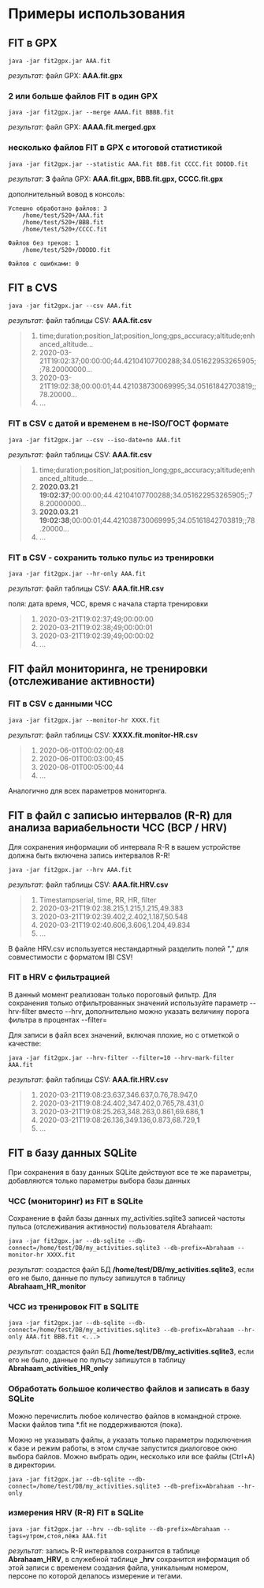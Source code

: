 # Примеры использования

## FIT в GPX

    java -jar fit2gpx.jar AAA.fit

_результат:_ файл GPX: **AAA.fit.gpx**

### 2 или больше файлов FIT в один GPX

    java -jar fit2gpx.jar --merge AAAA.fit BBBB.fit

_результат:_ файл GPX: **AAAA.fit.merged.gpx**

### несколько файлов FIT в GPX с итоговой статистикой

    java -jar fit2gpx.jar --statistic AAA.fit BBB.fit CCCC.fit DDDDD.fit

_результат:_ **3** файла GPX: **AAA.fit.gpx, BBB.fit.gpx, CCCC.fit.gpx**

дополнительный вовод в консоль:

    Успешно обработано файлов: 3
        /home/test/520+/AAA.fit
        /home/test/520+/BBB.fit
        /home/test/520+/CCCC.fit

    Файлов без треков: 1
        /home/test/520+/DDDDD.fit

    Файлов с ошибками: 0

## FIT в CVS

    java -jar fit2gpx.jar --csv AAA.fit

_результат:_ файл таблицы CSV: **AAA.fit.csv**

> 1. time;duration;position_lat;position_long;gps_accuracy;altitude;enhanced_altitude...
> 2. 2020-03-21T19:02:37;00:00:00;44.42104107700288;34.051622953265905;;78.20000000...
> 3. 2020-03-21T19:02:38;00:00:01;44.421038730069995;34.05161842703819;;78.20000...
> 4. ...
>
### FIT в CSV с датой и временем в не-ISO/ГОСТ формате

    java -jar fit2gpx.jar --csv --iso-date=no AAA.fit

_результат:_ файл таблицы CSV: **AAA.fit.csv**

> 1. time;duration;position_lat;position_long;gps_accuracy;altitude;enhanced_altitude...
> 2. **2020.03.21 19:02:37**;00:00:00;44.42104107700288;34.051622953265905;;78.20000000...
> 3. **2020.03.21 19:02:38**;00:00:01;44.421038730069995;34.05161842703819;;78.20000...
> 4. ...

### FIT в CSV - сохранить только пульс из тренировки

    java -jar fit2gpx.jar --hr-only AAA.fit

_результат:_ файл таблицы CSV: **AAA.fit.HR.csv**

поля: дата время, ЧСС, время с начала старта тренировки

> 1. 2020-03-21T19:02:37;49;00:00:00
> 2. 2020-03-21T19:02:38;49;00:00:01
> 3. 2020-03-21T19:02:39;49;00:00:02
> 4. ...

## FIT файл мониторинга, не тренировки (отслеживание активности)

 
### FIT в CSV с данными ЧСС

    java -jar fit2gpx.jar --monitor-hr XXXX.fit
    
_результат:_ файл таблицы CSV: **XXXX.fit.monitor-HR.csv**

> 1. 2020-06-01T00:02:00;48
> 2. 2020-06-01T00:03:00;45
> 3. 2020-06-01T00:05:00;44
> 4. ...

Аналогично для всех параметров мониторнга.

## FIT в файл с записью интервалов (R-R) для анализа вариабельности ЧСС (ВСР / HRV)

Для сохранения информации об интервала R-R в вашем устройстве должна быть включена запись интервалов R-R!

    java -jar fit2gpx.jar --hrv AAA.fit

_результат:_ файл таблицы CSV: **AAA.fit.HRV.csv**

> 1. Timestampserial, time, RR, HR, filter
> 2. 2020-03-21T19:02:38.215,1.215,1.215,49.383
> 3. 2020-03-21T19:02:39.402,2.402,1.187,50.548
> 4. 2020-03-21T19:02:40.606,3.606,1.204,49.834
> 5. ...

В файле HRV.csv используется нестандартный разделить полей "," для совместимости с форматом IBI CSV!

### FIT в HRV с фильтрацией

В данный момент реализован только пороговый фильтр. Для сохранения только отфильтрованных значений используйте
параметр --hrv-filter вместо --hrv, дополнительно можно указать величину порога фильтра в процентах --filter=

Для записи в файл всех значений, включая плохие, но с отметкой о качестве:

    java -jar fit2gpx.jar --hrv-filter --filter=10 --hrv-mark-filter AAA.fit

_результат:_ файл таблицы CSV: **AAA.fit.HRV.csv**

> 1. 2020-03-21T19:08:23.637,346.637,0.76,78.947,0
> 2. 2020-03-21T19:08:24.402,347.402,0.765,78.431,0
> 3. 2020-03-21T19:08:25.263,348.263,0.861,69.686,**1**
> 4. 2020-03-21T19:08:26.136,349.136,0.873,68.729,**1**
> 5. ...

## FIT в базу данных SQLite

При сохранения в базу данных SQLite действуют все те же параметры, добавляются только параметры выбора базы данных

### ЧСС (мониторинг) из FIT в SQLite

Сохранение в файл базы данных my_activities.sqlite3 записей частоты пульса (отслеживания активности)
 пользователя Abrahaam:

    java -jar fit2gpx.jar --db-sqlite --db-connect=/home/test/DB/my_activities.sqlite3 --db-prefix=Abrahaam --monitor-hr XXXX.fit

_результат:_ создастся файл БД **/home/test/DB/my_activities.sqlite3**, если его не было,
данные по пульсу запишутся в таблицу **Abrahaam_HR_monitor**

### ЧСС из тренировок FIT в SQLITE

    java -jar fit2gpx.jar --db-sqlite --db-connect=/home/test/DB/my_activities.sqlite3 --db-prefix=Abrahaam --hr-only AAA.fit BBB.fit <...>

_результат:_ создастся файл БД **/home/test/DB/my_activities.sqlite3**, если его не было,
данные по пульсу запишутся в таблицу **Abrahaam_activities_HR_only**

### Обработать большое количество файлов и записать в базу SQLite

Можно перечислить любое количество файлов в командной строке. Маски файлов типа *.fit не поддерживаются (пока).

Можно не указывать файлы, а указать только параметры подключения к базе и режим работы, в этом случае запустится диалоговое
окно выбора байлов. Можно выбрать один, несколько или все файлы (Ctrl+A) в директории.

    java -jar fit2gpx.jar --db-sqlite --db-connect=/home/test/DB/my_activities.sqlite3 --db-prefix=Abrahaam --hr-only
    
### измерения HRV (R-R) FIT в SQLite

    java -jar fit2gpx.jar --hrv --db-sqlite --db-prefix=Abrahaam --tags=утром,стоя,лёжа AAA.fit

_результат:_ запись R-R интервалов сохранится в таблице **Abrahaam_HRV**, в служебной таблице **_hrv** сохранится
информация об этой записи с временем создания файла, уникальным номером, персоне по которой делалось измерение и тегами.

 